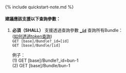 {% include quickstart-note.md %}

#### 建議應該支援以下查詢參數：


1. **必須（SHALL）** 支援透過查詢參數 **[`_id`](SearchParameter-Bundle-id.html)** 查詢所有Bundle：               
    ([如何透過token查詢](http://hl7.org/fhir/R4/search.html#token))  
    `GET [base]/Bundle?_id=[id]`  
    `GET [base]/Bundle/[id]`

    例子：  
      (1) GET [base]/Bundle?_id=bun-1  
      (2) GET [base]/Bundle/bun-1

